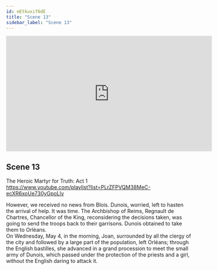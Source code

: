 ```yaml
---
id: eEtkuxif6dE
title: "Scene 13"
sidebar_label: "Scene 13"
---
```


<div class="video-float-container">
  <iframe
    width="560"
    height="315"
    src="https://www.youtube.com/embed/eEtkuxif6dE"
    title="YouTube video player"
    frameborder="0"
    allow="accelerometer; autoplay; clipboard-write; encrypted-media; gyroscope; picture-in-picture; web-share"
    referrerpolicy="strict-origin-when-cross-origin"
    allowfullscreen
  ></iframe>
</div>

## Scene 13

The Heroic Martyr for Truth: Act 1   
https://www.youtube.com/playlist?list=PLrZFPVQM38MeC-ecXR6xoUe730yGpoLlv 

However, we received no news from Blois. Dunois, worried, left to hasten the arrival of help. It was time. The Archbishop of Reims, Regnault de Chartres, Chancellor of the King, reconsidering the decisions taken, was going to send the troops back to their garrisons. Dunois obtained to take them to Orléans.  
On Wednesday, May 4, in the morning, Joan, surrounded by all the clergy of the city and followed by a large part of the population, left Orléans; through the English bastilles, she advanced in a grand procession to meet the small army of Dunois, which passed under the protection of the priests and a girl, without the English daring to attack it.
